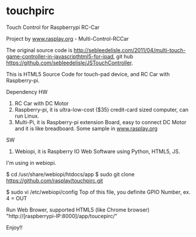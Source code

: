 touchpirc
=========

Touch Control for Raspberrypi RC-Car

Project by www.rasplay.org - Multi-Control-RCCar

The original source code is http://sebleedelisle.com/2011/04/multi-touch-game-controller-in-javascripthtml5-for-ipad,
git hub https://github.com/sebleedelisle/JSTouchController.



This is HTML5 Source Code for touch-pad device, and RC Car with Raspberry-pi.

Dependency
HW 
 1. RC Car with DC Motor
 2. Raspberry-pi, it is ultra-low-cost ($35) credit-card sized computer, can run Linux.
 3. Multi-Pi, it is Raspberry-pi extension Board, easy to connect DC Motor and it is like breadboard. Some sample in www.rasplay.org

SW
 1. Webiopi, it is Raspberry IO Web Software using Python, HTML5, JS.

I'm using in webiopi.

$ cd /usr/share/webiopi/htdocs/app
$ sudo git clone https://github.com/rasplay/touchpirc.git

$ sudo vi /etc/webiopi/config
Top of this file, you definite GPIO Number, ex.
4 = OUT


Run Web Brower, supported HTML5 (like Chrome browser)
"http://[raspberrypi-IP:8000]/app/toucepirc/"

Enjoy!!  
